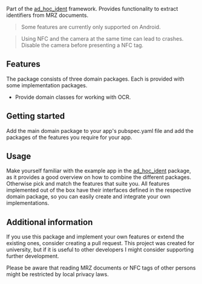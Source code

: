 Part of the [ad\_hoc\_ident](https://pub.dev/packages/ad_hoc_ident) framework.
Provides functionality to extract identifiers from MRZ documents.

> Some features are currently only supported on Android.

> Using NFC and the camera at the same time can lead to crashes.
> Disable the camera before presenting a NFC tag.

## Features
The package consists of three domain packages. Each is provided with some implementation packages.
* Provide domain classes for working with OCR.

## Getting started

Add the main domain package to your app's pubspec.yaml file and
add the packages of the features you require for your app.

## Usage

Make yourself familiar with the example app in the
[ad\_hoc\_ident](https://pub.dev/packages/ad_hoc_ident) package,
as it provides a good overview on how to combine the different packages.
Otherwise pick and match the features that suite you.
All features implemented out of the box have their interfaces defined in the respective
domain package, so you can easily create and integrate your own implementations.

## Additional information

If you use this package and implement your own features or extend the existing ones,
consider creating a pull request. This project was created for university, but if it is useful
to other developers I might consider supporting further development.

Please be aware that reading MRZ documents or NFC tags of other persons might be restricted by
local privacy laws.
